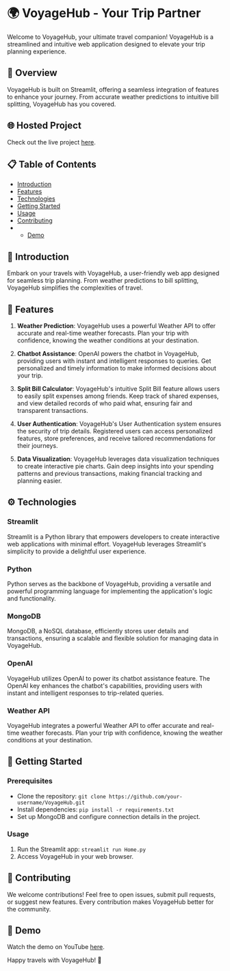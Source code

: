 # 🌍 VoyageHub - Your Trip Partner

Welcome to VoyageHub, your ultimate travel companion! VoyageHub is a streamlined and intuitive web application designed to elevate your trip planning experience.

## 🚀 Overview

VoyageHub is built on Streamlit, offering a seamless integration of features to enhance your journey. From accurate weather predictions to intuitive bill splitting, VoyageHub has you covered.

## 🌐 Hosted Project

Check out the live project [here](https://voyageapp.streamlit.app/).

## 📋 Table of Contents

- [Introduction](#-introduction)
- [Features](#-features)
- [Technologies](#-technologies)
- [Getting Started](#-getting-started)
- [Usage](#-usage)
- [Contributing](#-contributing)
- - [Demo](#-demo)

## 🎉 Introduction

Embark on your travels with VoyageHub, a user-friendly web app designed for seamless trip planning. From weather predictions to bill splitting, VoyageHub simplifies the complexities of travel.

## 🚀 Features

1. **Weather Prediction**: VoyageHub uses a powerful Weather API to offer accurate and real-time weather forecasts. Plan your trip with confidence, knowing the weather conditions at your destination.

2. **Chatbot Assistance**: OpenAI powers the chatbot in VoyageHub, providing users with instant and intelligent responses to queries. Get personalized and timely information to make informed decisions about your trip.

3. **Split Bill Calculator**: VoyageHub's intuitive Split Bill feature allows users to easily split expenses among friends. Keep track of shared expenses, and view detailed records of who paid what, ensuring fair and transparent transactions.

4. **User Authentication**: VoyageHub's User Authentication system ensures the security of trip details. Registered users can access personalized features, store preferences, and receive tailored recommendations for their journeys.

5. **Data Visualization**: VoyageHub leverages data visualization techniques to create interactive pie charts. Gain deep insights into your spending patterns and previous transactions, making financial tracking and planning easier.
   


## ⚙️ Technologies

### Streamlit

Streamlit is a Python library that empowers developers to create interactive web applications with minimal effort. VoyageHub leverages Streamlit's simplicity to provide a delightful user experience.

### Python

Python serves as the backbone of VoyageHub, providing a versatile and powerful programming language for implementing the application's logic and functionality.

### MongoDB

MongoDB, a NoSQL database, efficiently stores user details and transactions, ensuring a scalable and flexible solution for managing data in VoyageHub.

### OpenAI

VoyageHub utilizes OpenAI to power its chatbot assistance feature. The OpenAI key enhances the chatbot's capabilities, providing users with instant and intelligent responses to trip-related queries.

### Weather API

VoyageHub integrates a powerful Weather API to offer accurate and real-time weather forecasts. Plan your trip with confidence, knowing the weather conditions at your destination.


## 🚀 Getting Started

### Prerequisites

- Clone the repository: `git clone https://github.com/your-username/VoyageHub.git`
- Install dependencies: `pip install -r requirements.txt`
- Set up MongoDB and configure connection details in the project.

### Usage

1. Run the Streamlit app: `streamlit run Home.py`
2. Access VoyageHub in your web browser.

## 🤝 Contributing

We welcome contributions! Feel free to open issues, submit pull requests, or suggest new features. Every contribution makes VoyageHub better for the community.

## 🎥 Demo

Watch the demo on YouTube [here](https://www.youtube.com/watch?v=iluWVK2MMOs&feature=youtu.be).

Happy travels with VoyageHub! 🌟
